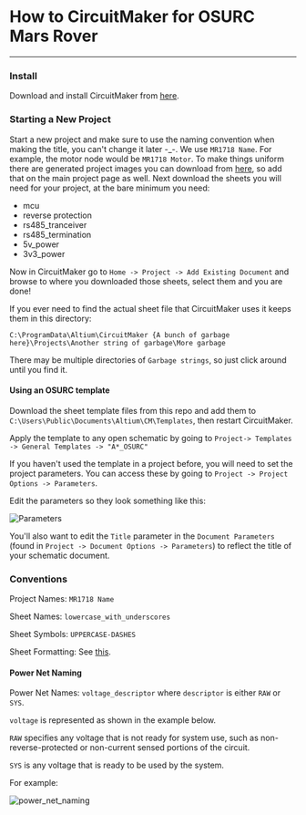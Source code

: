 # How to CircuitMaker for OSURC Mars Rover
----

### Install
Download and install CircuitMaker from [here](https://workspace.circuitmaker.com/Account/SignUp).

### Starting a New Project 
Start a new project and make sure to use the naming convention when making the title, you can't change it later -_-. We use `MR1718 Name`. For example, the motor node would be `MR1718 Motor`. To make things uniform there are generated project images you can download from [here](https://drive.google.com/drive/folders/1vX37lvlG4ao4wY86Rg7hQaVi0l3jGEsV?usp=sharing), so add that on the main project page as well.
Next download the sheets you will need for your project, at the bare minimum you need:

* mcu
* reverse protection
* rs485_tranceiver
* rs485_termination
* 5v_power
* 3v3_power

Now in CircuitMaker go to `Home -> Project -> Add Existing Document` and browse to where you downloaded those sheets, select them and you are done!

If you ever need to find the actual sheet file that CircuitMaker uses it keeps them in this directory:

`C:\ProgramData\Altium\CircuitMaker {A bunch of garbage here}\Projects\Another string of garbage\More garbage`

There may be multiple directories of `Garbage strings`, so just click around until you find it.

#### Using an OSURC template

Download the sheet template files from this repo and add them to `C:\Users\Public\Documents\Altium\CM\Templates`, then restart CircuitMaker.

Apply the template to any open schematic by going to `Project-> Templates -> General Templates -> "A*_OSURC"`

If you haven't used the template in a project before, you will need to set the project parameters. You can access these by going to `Project -> Project Options -> Parameters`.

Edit the parameters so they look something like this:

![Parameters](http://nickmccomb.net/wp-content/uploads/2017/12/parameters.png "Parameters for Iris Project")

You'll also want to edit the `Title` parameter in the `Document Parameters` (found in `Project -> Document Options -> Parameters`) to reflect the title of your schematic document.

### Conventions

Project Names: `MR1718 Name`

Sheet Names: `lowercase_with_underscores`

Sheet Symbols: `UPPERCASE-DASHES`

Sheet Formatting: See [this](https://github.com/OSURoboticsClub/Rover_2017_2018/blob/master/electrical/schematics/schematic-example.pdf).

#### Power Net Naming
Power Net Names: `voltage_descriptor` where `descriptor` is either `RAW` or `SYS`.

`voltage` is represented as shown in the example below.

`RAW` specifies any voltage that is not ready for system use, such as non-reverse-protected or non-current sensed portions of the circuit.

`SYS` is any voltage that is ready to be used by the system.

For example:

![power_net_naming](http://nickmccomb.net/wp-content/uploads/2017/12/power_net_naming_iris.png "Power Net Naming for the Iris Project")

